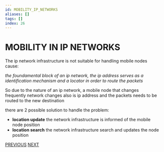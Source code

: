 ```yaml
---
id: MOBILITY_IP_NETWORKS
aliases: []
tags: []
index: 26
---
```


# MOBILITY IN IP NETWORKS

The ip network infrastructure is not suitable for handling mobile nodes cause:

*the foundamental block of an ip network, the ip address serves as a identification mechanism and a locator in order to route the packets*

So due to the nature of an ip network, a mobile node  that changes frequently network changes also is ip address and the packets needs to be routed to the new destination

there are 2 possible solution to handle the problem:

- **location update** the network infrastructure is informed of the mobile node position
- **location search** the network infrastructure search and updates the node position

[PREVIOUS](pages/positioning_systems/MULTIPLE_POSITIONING_SYSTEMS_SOLUTIONS.md) [NEXT](pages/mobility/HOST_IDENTITY_PROTOCOL.md)
